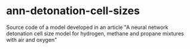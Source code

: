 # ann-detonation-cell-sizes
Source code of a model developed in an article "A neural network detonation cell size model for hydrogen, methane and propane mixtures with air and oxygen"
